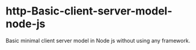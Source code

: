 # http-Basic-client-server-model-node-js
Basic minimal client server model in Node js without using any framework.
